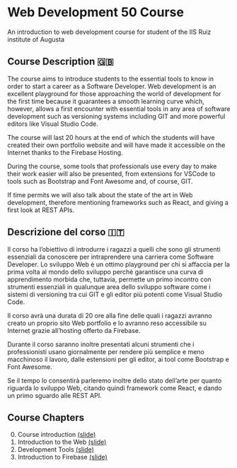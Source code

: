 # Web Development 50 Course
An introduction to web development course for student of the IIS Ruiz institute of Augusta

## Course Description 🇬🇧
The course aims to introduce students to the essential tools to know in order to start a career as a Software Developer.
Web development is an excellent playground for those approaching the world of development for the first time because it guarantees a smooth learning curve which, however, allows a first encounter with essential tools in any area of software development such as versioning systems including GIT and more powerful editors like Visual Studio Code.

The course will last 20 hours at the end of which the students will have created their own portfolio website and will have made it accessible on the Internet thanks to the Firebase Hosting.

During the course, some tools that professionals use every day to make their work easier will also be presented, from extensions for VSCode to tools such as Bootstrap and Font Awesome and, of course, GIT.

If time permits we will also talk about the state of the art in Web development, therefore mentioning frameworks such as React, and giving a first look at REST APIs.

## Descrizione del corso 🇮🇹
Il corso ha l’obiettivo di introdurre i ragazzi a quelli che sono gli strumenti essenziali da conoscere per intraprendere una carriera come Software Developer.
Lo sviluppo Web è un ottimo playground per chi si affaccia per la prima volta al mondo dello sviluppo perchè garantisce una curva di apprendimento morbida che, tuttavia, permette un primo incontro con strumenti essenziali in qualunque area dello sviluppo software come i sistemi di versioning tra cui GIT e gli editor più potenti come Visual Studio Code.

Il corso avrà una durata di 20 ore alla fine delle quali i ragazzi avranno creato un proprio sito Web portfolio e lo avranno reso accessibile su Internet grazie all’hosting offerto da Firebase.

Durante il corso saranno inoltre presentati alcuni strumenti che i professionisti usano giornalmente per rendere più semplice e meno macchinoso il lavoro, dalle estensioni per gli editor, ai tool come Bootstrap e Font Awesome.

Se il tempo lo consentirà parleremo inoltre dello stato dell’arte per quanto riguarda lo sviluppo Web, citando quindi framework come React, e dando un primo sguardo alle REST API.


## Course Chapters
0. Course introduction [(slide)](https://docs.google.com/presentation/d/1TH90ifgAE4ndYhAl7GTQiifRzToago0iegK2_WJvnyQ/edit?usp=sharing)
1. Introduction to the Web [(slide)](https://docs.google.com/presentation/d/1nDebq1dlzIu910lScSm_kW_1xSgrcZDo21x49mp7nV4/edit?usp=sharing&resourcekey=0-jY1yHWjzszRoF_HrZX5cUw)
2. Development Tools [(slide)](https://docs.google.com/presentation/d/1Zyw1fcX8WrlbdAtknxgRU3TMMxAXlW-ffXHbKlD67dk/edit?usp=sharing&resourcekey=0-Y3cBf3oNfA_-0aA0ZGdFTA)
3. Introduction to Firebase [(slide)](https://docs.google.com/presentation/d/1EZmAzsGiXGG6e2h-PMs_HIXSbnsW2lM6rJkyXYADS8Q/edit?usp=sharing)
